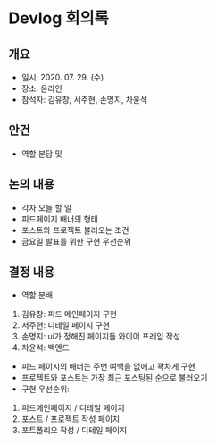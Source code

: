 # Devlog 회의록

## 개요
- 일시: 2020. 07. 29. (수)
- 장소: 온라인
- 참석자: 김유창, 서주현, 손명지, 차윤석

## 안건
- 역할 분담 및 

## 논의 내용
- 각자 오늘 할 일
- 피드페이지 배너의 형태
- 포스트와 프로젝트 불러오는 조건
- 금요일 발표를 위한 구현 우선순위


## 결정 내용
- 역할 분배
1. 김유창: 피드 메인페이지 구현
2. 서주현: 디테일 페이지 구현
3. 손명지: ui가 정해진 페이지들 와이어 프레임 작성
4. 차윤석: 백엔드
- 피드 페이지의 배너는 주변 여백을 없애고 꽉차게 구현
- 프로젝트와 포스트는 가장 최근 포스팅된 순으로 불러오기
- 구현 우선순위:
1. 피드메인페이지 / 디테일 페이지
2. 포스트 / 프로젝트 작성 페이지
3. 포트폴리오 작성 / 디테일 페이지